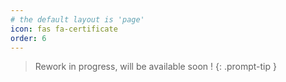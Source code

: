 ```yaml
---
# the default layout is 'page'
icon: fas fa-certificate
order: 6
---
```


> Rework in progress, will be available soon !
{: .prompt-tip }
